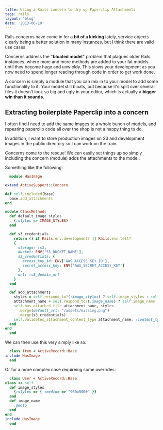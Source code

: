 ```yaml
---
title: Using a Rails concern to dry up Paperclip Attachments
tags: rails
layout: 'blog'
date: '2013-06-10'
---
```


Rails concerns have come in for a **bit of a kicking** lately, service objects clearly being a better solution in many instances, but I think there are valid use cases.

Concerns address the **"bloated model"** problem that plagues older Rails instances, where more and more methods are added to your fat models until they become huge and unwieldy. This slows your development as you now need to spend longer reading through code in order to get work done.

A concern is simply a module that you can mix in to your model to add some functionality to it. Your model still bloats, but because it's split over several files it doesn't look so big and ugly in your editor, which is actually a **bigger win than it sounds**.

## Extracting boilerplate Paperclip into a concern

I often find I need to add the same images to a whole bunch of models, and repeating paperclip code all over the shop is not a happy thing to do.

In addition, I want to store production images on S3 and development images in the public directory so I can work on the train.

Concerns come to the rescue! We can easily set things up so simply including the concern (module) adds the attachments to the model.

Something like the following:

```ruby
  module HasImage

extend ActiveSupport::Concern

def self.included(base)
  base.add_attachments
end

module ClassMethods
  def default_image_styles
    {:styles => IMAGE_STYLES}
  end

  def s3_credentials
    return {} if Rails.env.development? || Rails.env.test?
    {
      storage: :s3,
      bucket: ENV['S3_BUCKET_NAME'],
      s3_credentials: {
        access_key_id: ENV['AWS_ACCESS_KEY_ID'],
        secret_access_key: ENV['AWS_SECRET_ACCESS_KEY']
      },
      url: :s3_domain_url
    }
  end

  def add_attachments
    styles = self.respond_to?(:image_styles) ? self.image_styles : self.default_image_styles
    attachment_name = self.respond_to?(:image_name) ? self.image_name : :image
    self.has_attached_file attachment_name, styles
      .merge(default_url: "/assets/missing.png")
      .merge(s3_credentials)
    self.validates_attachment_content_type attachment_name, :content_type => /\Aimage\/.*\Z/
  end
end
  end
```

We can then use this very simply like so:

```ruby
  class Item < ActiveRecord::Base
include HasImage
  end
```

Or for a more complex case requireing some overrides:

```ruby
  class User < ActiveRecord::Base
class << self
  def image_styles
    {:styles => { :medium => "960x500#" }}
  end
  def image_name
    :photo
  end
end
include HasImage
  end
```
